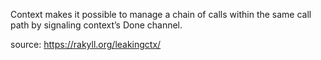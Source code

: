 Context makes it possible to manage a chain of calls within the same call path by signaling context’s Done channel.

source: https://rakyll.org/leakingctx/

